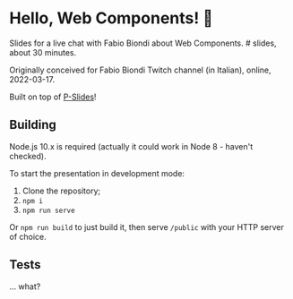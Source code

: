 Hello, Web Components! 👋
=========================

Slides for a live chat with Fabio Biondi about Web Components. # slides, about 30 minutes.

Originally conceived for Fabio Biondi Twitch channel (in Italian), online, 2022-03-17.

Built on top of [P-Slides](https://github.com/MaxArt2501/p-slides)!

## Building

Node.js 10.x is required (actually it could work in Node 8 - haven't checked).

To start the presentation in development mode:

1. Clone the repository;
2. `npm i`
3. `npm run serve`

Or `npm run build` to just build it, then serve `/public` with your HTTP server of choice.

## Tests

... what?
